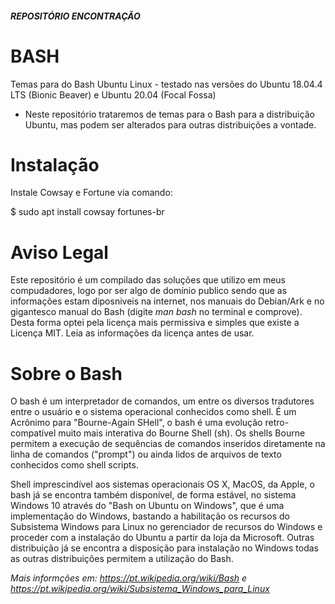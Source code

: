 #####  REPOSITÓRIO ENCONTRAÇÃO ######

# BASH
Temas para do Bash Ubuntu Linux - testado nas versões do Ubuntu 18.04.4 LTS (Bionic Beaver) e Ubuntu 20.04 (Focal Fossa)

- Neste repositório trataremos de temas para o Bash para a distribuição Ubuntu, mas podem ser alterados para outras distribuições a vontade.

# Instalação 
Instale Cowsay e Fortune via comando:

$ sudo apt install cowsay fortunes-br

# Aviso Legal

Este repositório é um compilado das soluções que utilizo em meus compudadores, logo por ser algo de domínio publico sendo que as informações estam diposniveis na internet, nos manuais do Debian/Ark e no gigantesco manual do Bash (digite *man bash* no terminal e comprove). Desta forma optei pela licença mais permissiva e simples que existe a Licença MIT. Leia as informações da licença antes de usar.

# Sobre o Bash
O bash é um interpretador de comandos, um entre os diversos tradutores entre o usuário e o sistema operacional conhecidos como shell. É um Acrônimo para "Bourne-Again SHell", o bash é uma evolução retro-compatível muito mais interativa do Bourne Shell (sh). Os shells Bourne permitem a execução de sequências de comandos inseridos diretamente na linha de comandos ("prompt") ou ainda lidos de arquivos de texto conhecidos como shell scripts. 

Shell imprescindível aos sistemas operacionais OS X, MacOS, da Apple, o bash já se encontra também disponível, de forma estável, no sistema Windows 10 através do "Bash on Ubuntu on Windows", que é uma implementação do Windows, bastando a habilitação os recursos do Subsistema Windows para Linux no gerenciador de recursos do Windows e proceder com a instalação do Ubuntu a partir da loja da Microsoft. Outras distribuição já se encontra a disposição para instalação no Windows todas as outras distribuições permitem a utilização do Bash.

_Mais informções em: https://pt.wikipedia.org/wiki/Bash e https://pt.wikipedia.org/wiki/Subsistema_Windows_para_Linux_
